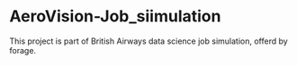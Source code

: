 # AeroVision-Job_siimulation
This project is part of British Airways data science job simulation, offerd by forage.
